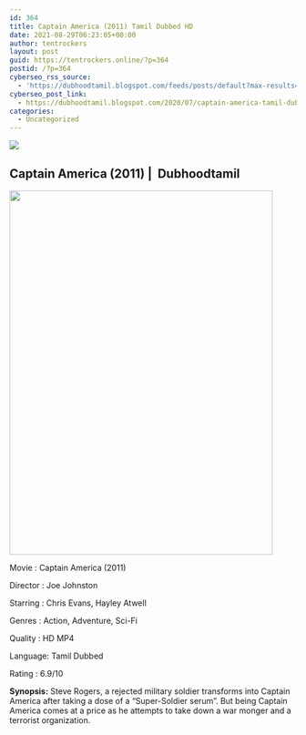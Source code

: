 ```yaml
---
id: 364
title: Captain America (2011) Tamil Dubbed HD
date: 2021-08-29T06:23:05+00:00
author: tentrockers
layout: post
guid: https://tentrockers.online/?p=364
postid: /?p=364
cyberseo_rss_source:
  - 'https://dubhoodtamil.blogspot.com/feeds/posts/default?max-results=150&start-index=151'
cyberseo_post_link:
  - https://dubhoodtamil.blogspot.com/2020/07/captain-america-tamil-dubbed-hd.html
categories:
  - Uncategorized
---
```

<div class="media_block">
  <img src="https://1.bp.blogspot.com/-MbtNSdq5Itc/XwX7vUP0C-I/AAAAAAAABsA/mOVDldb3yJMZO20muigyJZ5mRRLezMAZwCNcBGAsYHQ/s72-c/captain-america-first-avenger-poster-chris-evans-01.jpg" class="media_thumbnail" />
</div>

<div dir="ltr" trbidi="on" readability="18.023853211009">
  <h2>
    <span><span>Captain America (2011) |&nbsp; Dubhoodtamil</span></span>
  </h2>
  
  <div class="separator">
    <a href="https://1.bp.blogspot.com/-MbtNSdq5Itc/XwX7vUP0C-I/AAAAAAAABsA/mOVDldb3yJMZO20muigyJZ5mRRLezMAZwCNcBGAsYHQ/s1600/captain-america-first-avenger-poster-chris-evans-01.jpg" imageanchor="1"><img loading="lazy" border="0" data-original-height="1103" data-original-width="798" height="640" src="https://1.bp.blogspot.com/-MbtNSdq5Itc/XwX7vUP0C-I/AAAAAAAABsA/mOVDldb3yJMZO20muigyJZ5mRRLezMAZwCNcBGAsYHQ/s640/captain-america-first-avenger-poster-chris-evans-01.jpg" width="462" /></a>
  </div>
  
  <p>
    Movie<span> </span>:<span> </span>Captain America (2011)
  </p>
  
  <p>
    Director<span> </span>:<span> </span>Joe Johnston
  </p>
  
  <p>
    Starring<span> </span>:<span> </span>Chris Evans, Hayley Atwell
  </p>
  
  <p>
    Genres<span> </span>:<span> </span>Action, Adventure, Sci-Fi
  </p>
  
  <p>
    Quality<span> </span>:<span> HD MP4</span>
  </p>
  
  <p>
    Language:<span> </span>Tamil Dubbed
  </p>
  
  <p>
    Rating<span> </span>:<span> </span>6.9/10
  </p>
  
  <p>
    <b>Synopsis:</b> Steve Rogers, a rejected military soldier transforms into Captain America after taking a dose of a &#8220;Super-Soldier serum&#8221;. But being Captain America comes at a price as he attempts to take down a war monger and a terrorist organization.
  </p></p>
</div>